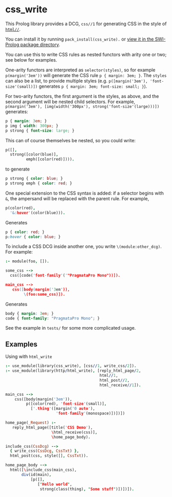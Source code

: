 # css_write

This Prolog library provides a DCG, `css//1` for generating CSS in the style of [`html//`](http://www.swi-prolog.org/pldoc/doc_for?object=html//1).

You can install it by running `pack_install(css_write).` or [view it in the SWI-Prolog package directory](http://www.swi-prolog.org/pack/list?p=css_write).

You can use this to write CSS rules as nested functors with arity one or two; see below for examples.

One-arity functors are interpreted as `selector(styles)`, so for example `p(margin('3em'))` will generate the CSS rule `p { margin: 3em; }`.
The `styles` can also be a list, to provide multiple styles (e.g. `p([margin('3em'), 'font-size'(small)])` generates `p { margin: 3em; font-size: small; }`).

For two-arity functors, the first argument is the styles, as above, and the second argument will be nested child selectors.
For example, `p(margin('3em'), [img(width('300px'), strong('font-size'(large)))])` generates:

```css
p { margin: 3em; }
p img { width: 300px; }
p strong { font-size: large; }
```

This can of course themselves be nested, so you could write:

```prolog
p([],
  strong([color(blue)],
         emph([color(red)]))).
```

to generate

```css
p strong { color: blue; }
p strong emph { color: red; }
```

One special extension to the CSS syntax is added: if a selector begins with `&`, the ampersand will be replaced with the parent rule.
For example,

```prolog
p(color(red),
  '&:hover'(color(blue))).
```

Generates

```css
p { color: red; }
p:hover { color: blue; }
```

To include a CSS DCG inside another one, you write `\(module:other_dcg)`.
For example:

```prolog
:- module(foo, []).

some_css -->
  css([code('font-family'('"PragmataPro Mono"))]).

main_css -->
   css([body(margin('3em')),
        \(foo:some_css)]).
```

Generates

```css
body { margin: 3em; }
code { font-family: "PragmataPro Mono"; }
```

See the example in `tests/` for some more complicated usage.

## Examples

Using with `html_write`

```prolog
:- use_module(library(css_write), [css//1, write_css/2]).
:- use_module(library(http/html_write), [reply_html_page/2,
                                         html//1,
                                         html_post//2,
                                         html_receive//1]).

main_css -->
    css([body(margin('3em')),
         p([color(red), 'font-size'(small)],
           ['.thing'([margin('0 auto'),
                      'font-family'(monospace)])])])

home_page(_Request) :-
   reply_html_page([title('CSS Demo'),
                    \html_receive(css)],
                    \home_page_body).

include_css(CssDcg) -->
  { write_css(CssDcg, CssTxt) },
  html_post(css, style([], CssTxt)).

home_page_body -->
  html([\include_css(main_css),
       div(id(main),
           [p([],
              ["Hello world",
               strong(class(thing), "Some stuff")])])]).
```
